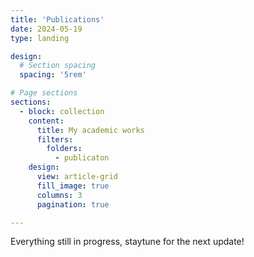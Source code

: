 ```yaml
---
title: 'Publications'
date: 2024-05-19
type: landing

design:
  # Section spacing
  spacing: '5rem'

# Page sections
sections:
  - block: collection
    content:
      title: My academic works
      filters:
        folders:
          - publicaton
    design:
      view: article-grid
      fill_image: true
      columns: 3
      pagination: true

---
```

Everything still in progress, staytune for the next update!